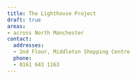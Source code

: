 ```yaml
---
title: The Lighthouse Project
draft: true
areas:
- across North Manchester
contact:
  addresses:
  - 2nd Floor, Middleton Shopping Centre
  phone:
  - 0161 643 1163
---
```


